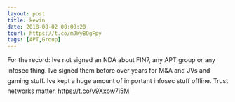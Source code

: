 ```yaml
---
layout: post
title: kevin
date: 2018-08-02 00:00:20
tourl: https://t.co/mJWyBQgFpy
tags: [APT,Group]
---
```

For the record: Ive not signed an NDA about FIN7, any APT group or any infosec thing. Ive signed them before over years for M&amp;A and JVs and gaming stuff. Ive kept a huge amount of important infosec stuff offline. Trust networks matter. https://t.co/v9Xxbw7i5M